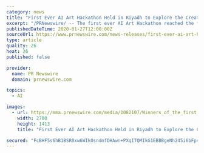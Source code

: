 ```yaml
---
category: news
title: "First Ever AI Art Hackathon Held in Riyadh to Explore the Creative Potential of Humans Empowered by Artificial Intelligence"
excerpt: "/PRNewswire/ -- The first ever AI Art Hackathon reached the finale of its first round in Riyadh on Saturday 25th January, after a weekend of"
publishedDateTime: 2020-01-27T12:00:00Z
sourceUrl: https://www.prnewswire.com/news-releases/first-ever-ai-art-hackathon-held-in-riyadh-to-explore-the-creative-potential-of-humans-empowered-by-artificial-intelligence-300993241.html
type: article
quality: 26
heat: 26
published: false

provider:
  name: PR Newswire
  domain: prnewswire.com

topics:
  - AI

images:
  - url: https://mma.prnewswire.com/media/1082107/Winners_of_the_first_round_of_the_AI_Artathon.jpg?p=facebook
    width: 2700
    height: 1413
    title: "First Ever AI Art Hackathon Held in Riyadh to Explore the Creative Potential of Humans Empowered by Artificial Intelligence"

secured: "FcBHF5s6hB1BSR0xw6WIkOsndmfDHAwn+PXqITQMIkG1EBBBgeNh245i6bFp4cCjOo79HbYqSMxxC7HokJUfrmTfqUN6m+gWES4rUoY9k01F0uznRKn0BShVlwC6ehoDj16fwo4m92pDoVeFJ8wURBYR8vydanyf+jW+eqND5u6U5FrO8CasB3toi/JVs4efBvFV0dCnPKyy2zm80MgE6l1JvnOYW4sjGnY/qJE1luVegl6XRlBMAXpYmT+8ia1RvSe2Zkl0yuWpAtUC3ku1yh9qUO6udlG4xS5OjTwJJqSAKGKEqgrYa724MF6iW0va;LZ4mafPuA8M8/tAGsnyoJA=="
---
```


